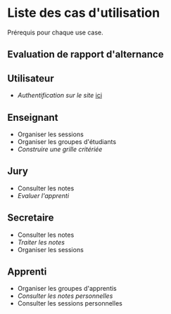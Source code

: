 # Liste des cas d'utilisation

Prérequis pour chaque use case.
## Evaluation de rapport d'alternance

## Utilisateur
* *Authentification sur le site* [ici](./Utilisateur/Login.md)
## Enseignant
* Organiser les sessions
* Organiser les groupes d'étudiants
* *Construire une grille critériée*
## Jury
* Consulter les notes
* *Evaluer l'apprenti*
## Secretaire
* Consulter les notes
* *Traiter les notes*
* Organiser les sessions
## Apprenti
* Organiser les groupes d'apprentis
* *Consulter les notes personnelles*
* Consulter les sessions personnelles
